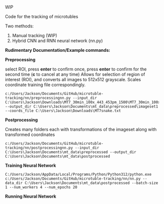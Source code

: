 WIP

Code for the tracking of microtubles

Two methods:
1) Manual tracking (WIP)
2) Hybrid CNN and RNN neural network (nn.py)

**Rudimentary Documentation/Example commands:**

**Preprocessing**

select ROI, press **enter** to confirm once, press **enter** to confirm for the second time (**c** to cancel at any time)
Allows for selection of region of interest (ROI), and converts all images to 512x512 grayscale. Scales coordinate training file correspondingly.

```
c:/Users/Jackson/Documents/GitHub/microtuble-tracking/nn/preprocessingnn.py --input_dir C:\Users\Jackson\Downloads\MT7_30min_100x_443_453pm_1500\MT7_30min_100x_443_453pm_1500 --output_dir C:\Users\Jackson\Documents\mt_data\preprocessed\imageset1 --coords_file C:\Users\Jackson\Downloads\MT7snake.txt
```


**Postprocessing**

Creates many folders each with transformations of the imageset along with transformed coordinates
```
c:/Users/Jackson/Documents/GitHub/microtuble-tracking/nn/postprocessingnn.py --input_dir C:\Users\Jackson\Documents\mt_data\preprocessed --output_dir C:\Users\Jackson\Documents\mt_data\postprocessed
```

**Training Neural Network**

```
C:/Users/Jackson/AppData/Local/Programs/Python/Python312/python.exe c:/Users/Jackson/Documents/GitHub/microtuble-tracking/nn/nn.py --data_dir C:\Users\Jackson\Documents\mt_data\postprocessed --batch-size 1 --num_workers 4 --num_epochs 20
```

**Running Neural Network**